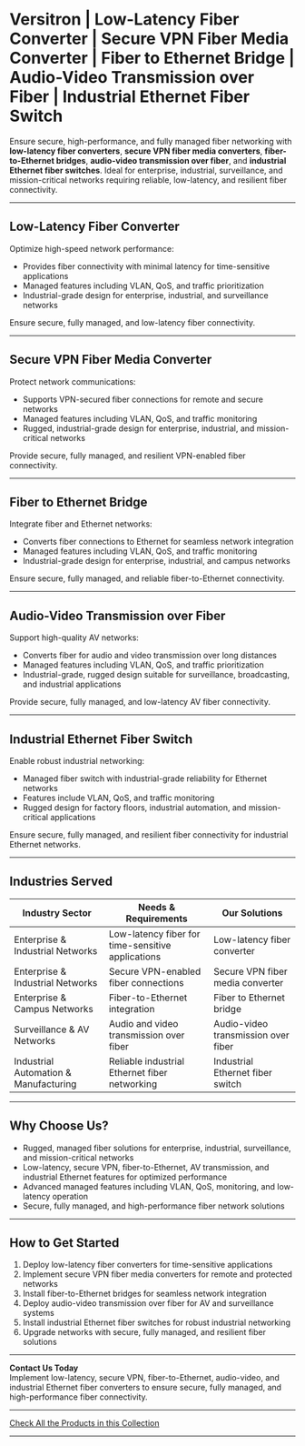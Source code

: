 # Versitron | Low-Latency Fiber Converter | Secure VPN Fiber Media Converter | Fiber to Ethernet Bridge | Audio-Video Transmission over Fiber | Industrial Ethernet Fiber Switch

Ensure secure, high-performance, and fully managed fiber networking with **low-latency fiber converters**, **secure VPN fiber media converters**, **fiber-to-Ethernet bridges**, **audio-video transmission over fiber**, and **industrial Ethernet fiber switches**. Ideal for enterprise, industrial, surveillance, and mission-critical networks requiring reliable, low-latency, and resilient fiber connectivity.

---

## Low-Latency Fiber Converter

Optimize high-speed network performance:

- Provides fiber connectivity with minimal latency for time-sensitive applications  
- Managed features including VLAN, QoS, and traffic prioritization  
- Industrial-grade design for enterprise, industrial, and surveillance networks  

Ensure secure, fully managed, and low-latency fiber connectivity.

---

## Secure VPN Fiber Media Converter

Protect network communications:

- Supports VPN-secured fiber connections for remote and secure networks  
- Managed features including VLAN, QoS, and traffic monitoring  
- Rugged, industrial-grade design for enterprise, industrial, and mission-critical networks  

Provide secure, fully managed, and resilient VPN-enabled fiber connectivity.

---

## Fiber to Ethernet Bridge

Integrate fiber and Ethernet networks:

- Converts fiber connections to Ethernet for seamless network integration  
- Managed features including VLAN, QoS, and traffic monitoring  
- Industrial-grade design for enterprise, industrial, and campus networks  

Ensure secure, fully managed, and reliable fiber-to-Ethernet connectivity.

---

## Audio-Video Transmission over Fiber

Support high-quality AV networks:

- Converts fiber for audio and video transmission over long distances  
- Managed features including VLAN, QoS, and traffic prioritization  
- Industrial-grade, rugged design suitable for surveillance, broadcasting, and industrial applications  

Provide secure, fully managed, and low-latency AV fiber connectivity.

---

## Industrial Ethernet Fiber Switch

Enable robust industrial networking:

- Managed fiber switch with industrial-grade reliability for Ethernet networks  
- Features include VLAN, QoS, and traffic monitoring  
- Rugged design for factory floors, industrial automation, and mission-critical applications  

Ensure secure, fully managed, and resilient fiber connectivity for industrial Ethernet networks.

---

## Industries Served

| Industry Sector                  | Needs & Requirements                             | Our Solutions                                        |
|----------------------------------|-------------------------------------------------|-----------------------------------------------------|
| Enterprise & Industrial Networks | Low-latency fiber for time-sensitive applications | Low-latency fiber converter                          |
| Enterprise & Industrial Networks | Secure VPN-enabled fiber connections            | Secure VPN fiber media converter                     |
| Enterprise & Campus Networks     | Fiber-to-Ethernet integration                    | Fiber to Ethernet bridge                              |
| Surveillance & AV Networks       | Audio and video transmission over fiber          | Audio-video transmission over fiber                  |
| Industrial Automation & Manufacturing | Reliable industrial Ethernet fiber networking | Industrial Ethernet fiber switch                     |

---

## Why Choose Us?

- Rugged, managed fiber solutions for enterprise, industrial, surveillance, and mission-critical networks  
- Low-latency, secure VPN, fiber-to-Ethernet, AV transmission, and industrial Ethernet features for optimized performance  
- Advanced managed features including VLAN, QoS, monitoring, and low-latency operation  
- Secure, fully managed, and high-performance fiber network solutions  

---

## How to Get Started

1. Deploy low-latency fiber converters for time-sensitive applications  
2. Implement secure VPN fiber media converters for remote and protected networks  
3. Install fiber-to-Ethernet bridges for seamless network integration  
4. Deploy audio-video transmission over fiber for AV and surveillance systems  
5. Install industrial Ethernet fiber switches for robust industrial networking  
6. Upgrade networks with secure, fully managed, and resilient fiber solutions  

---

**Contact Us Today**  
Implement low-latency, secure VPN, fiber-to-Ethernet, audio-video, and industrial Ethernet fiber converters to ensure secure, fully managed, and high-performance fiber connectivity.

---

[Check All the Products in this Collection](https://www.versitron.com/collections/fiber-optic-media-converters)

---
